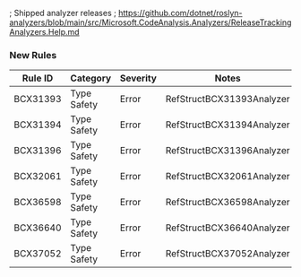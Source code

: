 ﻿; Shipped analyzer releases
; https://github.com/dotnet/roslyn-analyzers/blob/main/src/Microsoft.CodeAnalysis.Analyzers/ReleaseTrackingAnalyzers.Help.md

### New Rules

Rule ID | Category | Severity | Notes
--------|----------|----------|-------
BCX31393 | Type Safety | Error | RefStructBCX31393Analyzer
BCX31394 | Type Safety | Error | RefStructBCX31394Analyzer
BCX31396 | Type Safety | Error | RefStructBCX31396Analyzer
BCX32061 | Type Safety | Error | RefStructBCX32061Analyzer
BCX36598 | Type Safety | Error | RefStructBCX36598Analyzer
BCX36640 | Type Safety | Error | RefStructBCX36640Analyzer
BCX37052 | Type Safety | Error | RefStructBCX37052Analyzer
